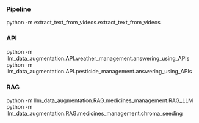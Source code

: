 ### Pipeline

python -m extract_text_from_videos.extract_text_from_videos

### API

python -m llm_data_augmentation.API.weather_management.answering_using_APIs
python -m llm_data_augmentation.API.pesticide_management.answering_using_APIs

### RAG
python -m llm_data_augmentation.RAG.medicines_management.RAG_LLM
python -m llm_data_augmentation.RAG.medicines_management.chroma_seeding

